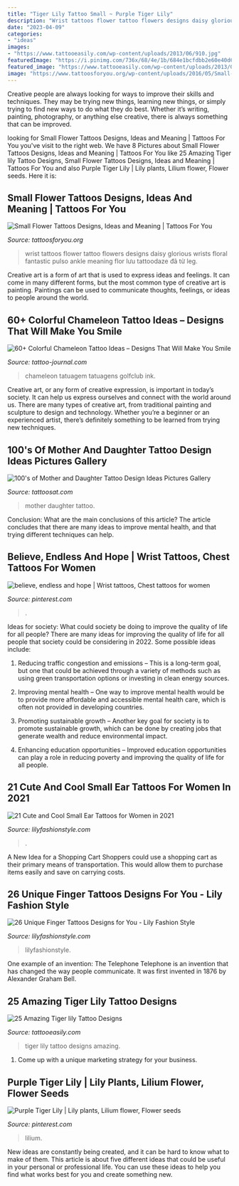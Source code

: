 ```yaml
---
title: "Tiger Lily Tattoo Small ~ Purple Tiger Lily"
description: "Wrist tattoos flower tattoo flowers designs daisy glorious wrists floral fantastic pulso ankle meaning flor lưu tattoodaze đã từ leg"
date: "2023-04-09"
categories:
- "ideas"
images:
- "https://www.tattooeasily.com/wp-content/uploads/2013/06/910.jpg"
featuredImage: "https://i.pinimg.com/736x/68/4e/1b/684e1bcfdbb2e60e40d6af679cae37d1.jpg"
featured_image: "https://www.tattooeasily.com/wp-content/uploads/2013/06/910.jpg"
image: "https://www.tattoosforyou.org/wp-content/uploads/2016/05/Small-Flower-Tattoos-on-Wrist.jpg"
---
```



Creative people are always looking for ways to improve their skills and techniques. They may be trying new things, learning new things, or simply trying to find new ways to do what they do best. Whether it’s writing, painting, photography, or anything else creative, there is always something that can be improved.

	

		
looking for Small Flower Tattoos Designs, Ideas and Meaning | Tattoos For You you've visit to the right web. We have 8 Pictures about Small Flower Tattoos Designs, Ideas and Meaning | Tattoos For You like 25 Amazing Tiger lily Tattoo Designs, Small Flower Tattoos Designs, Ideas and Meaning | Tattoos For You and also Purple Tiger Lily | Lily plants, Lilium flower, Flower seeds. Here it is:
		
    
## Small Flower Tattoos Designs, Ideas And Meaning | Tattoos For You

<img loading=lazy src="https://www.tattoosforyou.org/wp-content/uploads/2016/05/Small-Flower-Tattoos-on-Wrist.jpg" onerror="this.onerror=null;this.src='https://tse3.mm.bing.net/th?id=OIP.4XrrJYPe_9aIFIj726DoTgHaLG&amp;pid=15.1';" alt="Small Flower Tattoos Designs, Ideas and Meaning | Tattoos For You">

_Source: tattoosforyou.org_

>wrist tattoos flower tattoo flowers designs daisy glorious wrists floral fantastic pulso ankle meaning flor lưu tattoodaze đã từ leg. 

	

Creative art is a form of art that is used to express ideas and feelings. It can come in many different forms, but the most common type of creative art is painting. Paintings can be used to communicate thoughts, feelings, or ideas to people around the world.

    
## 60+ Colorful Chameleon Tattoo Ideas – Designs That Will Make You Smile

<img loading=lazy src="https://tattoo-journal.com/wp-content/uploads/2016/09/Chameleon-Tattoo_-1-650x650.jpg" onerror="this.onerror=null;this.src='https://tse1.mm.bing.net/th?id=OIP.Ryb20_dneMg8UxJxpr3VegHaHa&amp;pid=15.1';" alt="60+ Colorful Chameleon Tattoo Ideas – Designs That Will Make You Smile">

_Source: tattoo-journal.com_

>chameleon tatuagem tatuagens golfclub ink. 

	

Creative art, or any form of creative expression, is important in today’s society. It can help us express ourselves and connect with the world around us. There are many types of creative art, from traditional painting and sculpture to design and technology. Whether you’re a beginner or an experienced artist, there’s definitely something to be learned from trying new techniques.

    
## 100&#039;s Of Mother And Daughter Tattoo Design Ideas Pictures Gallery

<img loading=lazy src="https://tattoosat.com/wp-content/uploads/2014/12/Mother-and-Daughter-3.jpg" onerror="this.onerror=null;this.src='https://tse4.mm.bing.net/th?id=OIP.TPZBJOKAmwKEvX2j40Vi4QHaJ4&amp;pid=15.1';" alt="100&#039;s of Mother and Daughter Tattoo Design Ideas Pictures Gallery">

_Source: tattoosat.com_

>mother daughter tattoo. 

	

Conclusion: What are the main conclusions of this article?
The article concludes that there are many ideas to improve mental health, and that trying different techniques can help.

    
## Believe, Endless And Hope | Wrist Tattoos, Chest Tattoos For Women

<img loading=lazy src="https://i.pinimg.com/736x/68/4e/1b/684e1bcfdbb2e60e40d6af679cae37d1.jpg" onerror="this.onerror=null;this.src='https://tse1.mm.bing.net/th?id=OIP.e7xPsW3L70PkNsYOxu1RfQHaJ3&amp;pid=15.1';" alt="believe, endless and hope | Wrist tattoos, Chest tattoos for women">

_Source: pinterest.com_

>. 

	

Ideas for society: What could society be doing to improve the quality of life for all people?
There are many ideas for improving the quality of life for all people that society could be considering in 2022. Some possible ideas include: 
1. Reducing traffic congestion and emissions – This is a long-term goal, but one that could be achieved through a variety of methods such as using green transportation options or investing in clean energy sources. 

2. Improving mental health – One way to improve mental health would be to provide more affordable and accessible mental health care, which is often not provided in developing countries. 

3. Promoting sustainable growth – Another key goal for society is to promote sustainable growth, which can be done by creating jobs that generate wealth and reduce environmental impact. 

4. Enhancing education opportunities – Improved education opportunities can play a role in reducing poverty and improving the quality of life for all people. 


    
## 21 Cute And Cool Small Ear Tattoos For Women In 2021

<img loading=lazy src="https://lilyfashionstyle.com/wp-content/uploads/2021/05/10-4.jpg" onerror="this.onerror=null;this.src='https://tse2.mm.bing.net/th?id=OIP.KKtnFdl9yunKqAvFHXot3gHaLH&amp;pid=15.1';" alt="21 Cute and Cool Small Ear Tattoos for Women in 2021">

_Source: lilyfashionstyle.com_

>. 

	

A New Idea for a Shopping Cart
Shoppers could use a shopping cart as their primary means of transportation. This would allow them to purchase items easily and save on carrying costs.

    
## 26 Unique Finger Tattoos Designs For You - Lily Fashion Style

<img loading=lazy src="https://lilyfashionstyle.com/wp-content/uploads/2020/02/6-21.jpg" onerror="this.onerror=null;this.src='https://tse4.mm.bing.net/th?id=OIP.ZIH5CRaulKvTWWDaBGmNJQHaKb&amp;pid=15.1';" alt="26 Unique Finger Tattoos Designs for You - Lily Fashion Style">

_Source: lilyfashionstyle.com_

>lilyfashionstyle. 

	

One example of an invention: The Telephone
Telephone is an invention that has changed the way people communicate. It was first invented in 1876 by Alexander Graham Bell.

    
## 25 Amazing Tiger Lily Tattoo Designs

<img loading=lazy src="https://www.tattooeasily.com/wp-content/uploads/2013/06/910.jpg" onerror="this.onerror=null;this.src='https://tse4.mm.bing.net/th?id=OIP.QJ7KFtZTlxUWsytnv0AW4AHaLG&amp;pid=15.1';" alt="25 Amazing Tiger lily Tattoo Designs">

_Source: tattooeasily.com_

>tiger lily tattoo designs amazing. 

	

1. Come up with a unique marketing strategy for your business.

    
## Purple Tiger Lily | Lily Plants, Lilium Flower, Flower Seeds

<img loading=lazy src="https://i.pinimg.com/736x/53/b2/e4/53b2e4a6046f132bd4a2a2d8d712ca3e.jpg" onerror="this.onerror=null;this.src='https://tse1.mm.bing.net/th?id=OIP.nByW6rbS7HHDS7MlrmCc6gHaHa&amp;pid=15.1';" alt="Purple Tiger Lily | Lily plants, Lilium flower, Flower seeds">

_Source: pinterest.com_

>lilium. 

	

New ideas are constantly being created, and it can be hard to know what to make of them. This article is about five different ideas that could be useful in your personal or professional life. You can use these ideas to help you find what works best for you and create something new.


